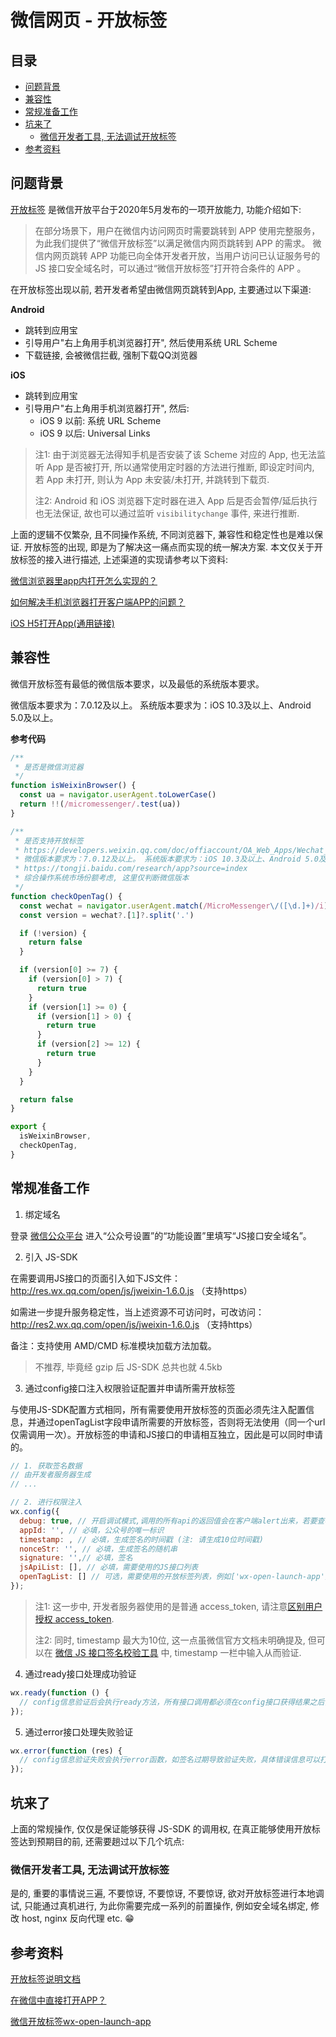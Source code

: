 <h1>微信网页 - 开放标签</h1>

<h2>目录</h2>

- [问题背景](#问题背景)
- [兼容性](#兼容性)
- [常规准备工作](#常规准备工作)
- [坑来了](#坑来了)
  - [微信开发者工具, 无法调试开放标签](#微信开发者工具-无法调试开放标签)
- [参考资料](#参考资料)

## 问题背景
[开放标签](https://developers.weixin.qq.com/doc/oplatform/Mobile_App/WeChat_H5_Launch_APP.html) 是微信开放平台于2020年5月发布的一项开放能力, 功能介绍如下:

> 在部分场景下，用户在微信内访问网页时需要跳转到 APP 使用完整服务，为此我们提供了“微信开放标签”以满足微信内网页跳转到 APP 的需求。 微信内网页跳转 APP 功能已向全体开发者开放，当用户访问已认证服务号的 JS 接口安全域名时，可以通过“微信开放标签”打开符合条件的 APP 。

在开放标签出现以前, 若开发者希望由微信网页跳转到App, 主要通过以下渠道:

**Android**
- 跳转到应用宝
- 引导用户"右上角用手机浏览器打开", 然后使用系统 URL Scheme
- 下载链接, 会被微信拦截, 强制下载QQ浏览器

**iOS**
- 跳转到应用宝
- 引导用户"右上角用手机浏览器打开", 然后:
  - iOS 9 以前: 系统 URL Scheme
  - iOS 9 以后: Universal Links

> 注1: 由于浏览器无法得知手机是否安装了该 Scheme 对应的 App, 也无法监听 App 是否被打开, 所以通常使用定时器的方法进行推断, 即设定时间内, 若 App 未打开, 则认为 App 未安装/未打开, 并跳转到下载页.
> 
> 注2: Android 和 iOS 浏览器下定时器在进入 App 后是否会暂停/延后执行也无法保证, 故也可以通过监听 `visibilitychange` 事件, 来进行推断.

上面的逻辑不仅繁杂, 且不同操作系统, 不同浏览器下, 兼容性和稳定性也是难以保证. 开放标签的出现, 即是为了解决这一痛点而实现的统一解决方案. 本文仅关于开放标签的接入进行描述, 上述渠道的实现请参考以下资料:

[微信浏览器里app内打开怎么实现的？](https://www.zhihu.com/question/309524678)

[如何解决手机浏览器打开客户端APP的问题？](https://www.zhihu.com/question/23154151/answer/376380218)

[iOS H5打开App(通用链接)](https://www.jianshu.com/p/0ead88409212)

## 兼容性

微信开放标签有最低的微信版本要求，以及最低的系统版本要求。

微信版本要求为：7.0.12及以上。 系统版本要求为：iOS 10.3及以上、Android 5.0及以上。

**参考代码**
```js
/**
 * 是否是微信浏览器
 */
function isWeixinBrowser() {
  const ua = navigator.userAgent.toLowerCase()
  return !!(/micromessenger/.test(ua))
}

/**
 * 是否支持开放标签
 * https://developers.weixin.qq.com/doc/offiaccount/OA_Web_Apps/Wechat_Open_Tag.html
 * 微信版本要求为：7.0.12及以上。 系统版本要求为：iOS 10.3及以上、Android 5.0及以上
 * https://tongji.baidu.com/research/app?source=index
 * 综合操作系统市场份额考虑, 这里仅判断微信版本
 */
function checkOpenTag() {
  const wechat = navigator.userAgent.match(/MicroMessenger\/([\d.]+)/i)
  const version = wechat?.[1]?.split('.')

  if (!version) {
    return false
  }

  if (version[0] >= 7) {
    if (version[0] > 7) {
      return true
    }
    if (version[1] >= 0) {
      if (version[1] > 0) {
        return true
      }
      if (version[2] >= 12) {
        return true
      }
    }
  }

  return false
}

export {
  isWeixinBrowser,
  checkOpenTag,
}
```

## 常规准备工作

1. 绑定域名

登录 [微信公众平台](https://mp.weixin.qq.com/) 进入“公众号设置”的“功能设置”里填写“JS接口安全域名”。

2. 引入 JS-SDK

在需要调用JS接口的页面引入如下JS文件：http://res.wx.qq.com/open/js/jweixin-1.6.0.js （支持https）

如需进一步提升服务稳定性，当上述资源不可访问时，可改访问：http://res2.wx.qq.com/open/js/jweixin-1.6.0.js （支持https）

备注：支持使用 AMD/CMD 标准模块加载方法加载。

> 不推荐, 毕竟经 gzip 后 JS-SDK 总共也就 4.5kb

3. 通过config接口注入权限验证配置并申请所需开放标签

与使用JS-SDK配置方式相同，所有需要使用开放标签的页面必须先注入配置信息，并通过openTagList字段申请所需要的开放标签，否则将无法使用（同一个url仅需调用一次）。开放标签的申请和JS接口的申请相互独立，因此是可以同时申请的。

```js
// 1. 获取签名数据
// 由开发者服务器生成
// ...

// 2. 进行权限注入
wx.config({
  debug: true, // 开启调试模式,调用的所有api的返回值会在客户端alert出来，若要查看传入的参数，可以在pc端打开，参数信息会通过log打出，仅在pc端时才会打印
  appId: '', // 必填，公众号的唯一标识
  timestamp: , // 必填，生成签名的时间戳 (注: 请生成10位时间戳)
  nonceStr: '', // 必填，生成签名的随机串
  signature: '',// 必填，签名
  jsApiList: [], // 必填，需要使用的JS接口列表
  openTagList: [] // 可选，需要使用的开放标签列表，例如['wx-open-launch-app']
});
```

> 注1: 这一步中, 开发者服务器使用的是普通 access_token, 请注意[区别用户授权 access_token](https://developers.weixin.qq.com/doc/offiaccount/OA_Web_Apps/Wechat_webpage_authorization.html).
> 
> 注2: 同时, timestamp 最大为10位, 这一点虽微信官方文档未明确提及, 但可以在 [微信 JS 接口签名校验工具](https://mp.weixin.qq.com/debug/cgi-bin/sandbox?t=jsapisign) 中, timestamp 一栏中输入从而验证.

4. 通过ready接口处理成功验证

```js
wx.ready(function () {
  // config信息验证后会执行ready方法，所有接口调用都必须在config接口获得结果之后，config是一个客户端的异步操作，所以如果需要在页面加载时就调用相关接口，则须把相关接口放在ready函数中调用来确保正确执行。对于用户触发时才调用的接口，则可以直接调用，不需要放在ready函数中
});
```

5. 通过error接口处理失败验证

```js
wx.error(function (res) {
  // config信息验证失败会执行error函数，如签名过期导致验证失败，具体错误信息可以打开config的debug模式查看，也可以在返回的res参数中查看，对于SPA可以在这里更新签名
});
```

## 坑来了

上面的常规操作, 仅仅是保证能够获得 JS-SDK 的调用权, 在真正能够使用开放标签达到预期目的前, 还需要趟过以下几个坑点:

### 微信开发者工具, 无法调试开放标签

是的, 重要的事情说三遍, 不要惊讶, 不要惊讶, 不要惊讶, 欲对开放标签进行本地调试, 只能通过真机进行, 为此你需要完成一系列的前置操作, 例如安全域名绑定, 修改 host, nginx 反向代理 etc. 😁

## 参考资料

[开放标签说明文档](https://developers.weixin.qq.com/doc/offiaccount/OA_Web_Apps/Wechat_Open_Tag.html)

[在微信中直接打开APP？](https://www.zhihu.com/question/288231239/answer/1384018426)

[微信开放标签wx-open-launch-app](https://blog.csdn.net/qq285679784/article/details/108504148)
